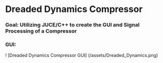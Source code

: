 # Dreaded Dynamics Compressor
### Goal: Utilizing JUCE/C++ to create the GUI and Signal Processing of a Compressor 
### GUI:
! [Dreaded Dynamics Compressor GUI]
(/assets/Dreaded_Dynamics.png)
